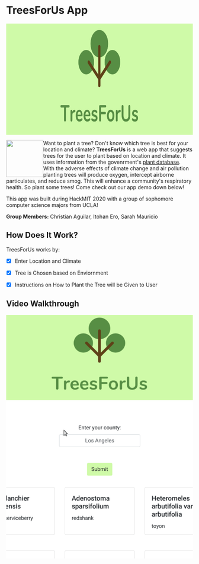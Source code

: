 # TreesForUs App

<p align="center">
<img align="center" width="800" height="300" src="images/TreesForUs-banner.png">
</p>


<img align="left" width="100" height="100" src="https://i.pinimg.com/originals/ab/89/1f/ab891f2df4d35343a33d1f441a129254.jpg">


Want to plant a tree? Don't know which tree is best for your location and climate? **TreesForUs** is a web app that suggests trees for the user to plant based on location and climate. It uses information from the govenrment's [plant database](https://plants.sc.egov.usda.gov/java/). With the adverse effects of climate change and air pollution planting trees will produce oxygen, intercept airborne particulates, and reduce smog. This will enhance a community's respiratory health. So plant some trees! Come check out our app demo down below!

This app was built during HackMIT 2020 with a group of sophomore computer science majors from UCLA! 

**Group Members:** Christian Aguilar, Itohan Ero, Sarah Mauricio

## How Does It Work?

TreesForUs works by:

* [x] Enter Location and Climate
* [x] Tree is Chosen based on Enviornment
* [x] Instructions on How to Plant the Tree will be Given to User


## Video Walkthrough

<img src='images/treesForUs.gif' title='Video Walkthrough' width='' alt='Video Walkthrough' />



